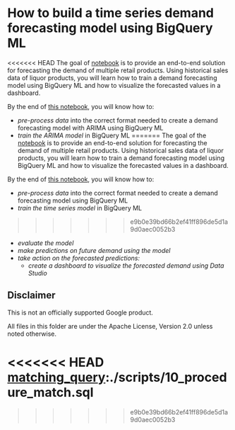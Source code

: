 # How to build a time series demand forecasting model using BigQuery ML

<<<<<<< HEAD
The goal of [notebook](bqml_retail_demand_forecasting.ipynb) is to provide an end-to-end solution for forecasting the demand of multiple retail products. Using historical sales data of liquor products, you will learn how to train a demand forecasting model using BigQuery ML and how to visualize the forecasted values in a dashboard.

By the end of [this notebook](bqml_retail_demand_forecasting.ipynb), you will know how to:
* _pre-process data_ into the correct format needed to create a demand forecasting model with ARIMA using BigQuery ML
* _train the ARIMA model_ in BigQuery ML
=======
The goal of the [notebook](bqml_retail_demand_forecasting.ipynb) is to provide an end-to-end solution for forecasting the demand of multiple retail products. Using historical sales data of liquor products, you will learn how to train a demand forecasting model using BigQuery ML and how to visualize the forecasted values in a dashboard.

By the end of [this notebook](bqml_retail_demand_forecasting.ipynb), you will know how to:
* _pre-process data_ into the correct format needed to create a demand forecasting model using BigQuery ML
* _train the time series model_ in BigQuery ML
>>>>>>> e9b0e39bd66b2ef41ff896de5d1a9d0aec0052b3
* _evaluate the model_
* _make predictions on future demand using the model_
* _take action on the forecasted predictions:_
  * _create a dashboard to visualize the forecasted demand using Data Studio_


## Disclaimer
This is not an officially supported Google product.

All files in this folder are under the Apache License, Version 2.0 unless noted otherwise.

[run_script]:./scripts/run.sh
<<<<<<< HEAD
[matching_query]:./scripts/10_procedure_match.sql
=======
[matching_query]:./scripts/10_procedure_match.sql
>>>>>>> e9b0e39bd66b2ef41ff896de5d1a9d0aec0052b3
